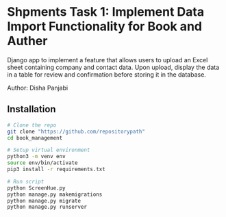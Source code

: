 # Shpments Task 1: Implement Data Import Functionality for Book and Auther

Django app to implement a feature that allows users to upload an Excel sheet containing company and contact data. Upon upload, display the data in a table for review and confirmation before storing it in the database.

Author: Disha Panjabi

## Installation
```bash
# Clone the repo
git clone "https://github.com/repositorypath"
cd book_management

# Setup virtual environment
python3 -m venv env
source env/bin/activate
pip3 install -r requirements.txt

# Run script
python ScreenHue.py 
python manage.py makemigrations
python manage.py migrate
python manage.py runserver

```
